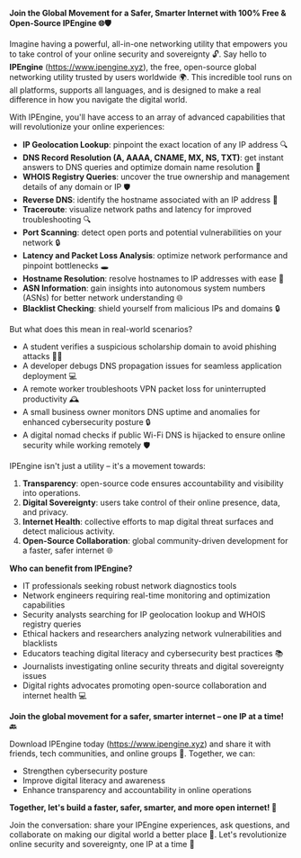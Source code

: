 **Join the Global Movement for a Safer, Smarter Internet with 100% Free & Open-Source IPEngine 🌐🛡️**

Imagine having a powerful, all-in-one networking utility that empowers you to take control of your online security and sovereignty 🔓. Say hello to **IPEngine** (https://www.ipengine.xyz), the free, open-source global networking utility trusted by users worldwide 🌍. This incredible tool runs on all platforms, supports all languages, and is designed to make a real difference in how you navigate the digital world.

With IPEngine, you'll have access to an array of advanced capabilities that will revolutionize your online experiences:

* **IP Geolocation Lookup**: pinpoint the exact location of any IP address 🔍
* **DNS Record Resolution (A, AAAA, CNAME, MX, NS, TXT)**: get instant answers to DNS queries and optimize domain name resolution 📡
* **WHOIS Registry Queries**: uncover the true ownership and management details of any domain or IP 🛡️
* **Reverse DNS**: identify the hostname associated with an IP address 🔑
* **Traceroute**: visualize network paths and latency for improved troubleshooting 🔍
* **Port Scanning**: detect open ports and potential vulnerabilities on your network 🔒
* **Latency and Packet Loss Analysis**: optimize network performance and pinpoint bottlenecks 🕳️
* **Hostname Resolution**: resolve hostnames to IP addresses with ease 📡
* **ASN Information**: gain insights into autonomous system numbers (ASNs) for better network understanding 🌐
* **Blacklist Checking**: shield yourself from malicious IPs and domains 🔒

But what does this mean in real-world scenarios? 

* A student verifies a suspicious scholarship domain to avoid phishing attacks 👨‍🎓
* A developer debugs DNS propagation issues for seamless application deployment 💻
* A remote worker troubleshoots VPN packet loss for uninterrupted productivity 🕰️
* A small business owner monitors DNS uptime and anomalies for enhanced cybersecurity posture 🔒
* A digital nomad checks if public Wi-Fi DNS is hijacked to ensure online security while working remotely 🛡️

IPEngine isn't just a utility – it's a movement towards:

1. **Transparency**: open-source code ensures accountability and visibility into operations.
2. **Digital Sovereignty**: users take control of their online presence, data, and privacy.
3. **Internet Health**: collective efforts to map digital threat surfaces and detect malicious activity.
4. **Open-Source Collaboration**: global community-driven development for a faster, safer internet 🌐

**Who can benefit from IPEngine?**

* IT professionals seeking robust network diagnostics tools
* Network engineers requiring real-time monitoring and optimization capabilities
* Security analysts searching for IP geolocation lookup and WHOIS registry queries
* Ethical hackers and researchers analyzing network vulnerabilities and blacklists
* Educators teaching digital literacy and cybersecurity best practices 📚
* Journalists investigating online security threats and digital sovereignty issues
* Digital rights advocates promoting open-source collaboration and internet health 💻

**Join the global movement for a safer, smarter internet – one IP at a time! 🔙**

Download IPEngine today (https://www.ipengine.xyz) and share it with friends, tech communities, and online groups 📢. Together, we can:

* Strengthen cybersecurity posture
* Improve digital literacy and awareness
* Enhance transparency and accountability in online operations

**Together, let's build a faster, safer, smarter, and more open internet! 🔗**

Join the conversation: share your IPEngine experiences, ask questions, and collaborate on making our digital world a better place 💬. Let's revolutionize online security and sovereignty, one IP at a time 🚀